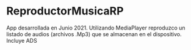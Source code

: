 # ReproductorMusicaRP
App desarrollada en Junio 2021. Utilizando MediaPlayer reproduzco un listado de audios (archivos .Mp3) que se almacenan en el dispositivo.
Incluye ADS
